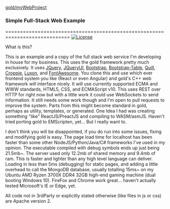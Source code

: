 [gold/myWebProject](https://github.com/CoryNull/gold/examples/myWebProject)
### Simple Full-Stack Web Example
============================================================================
[![License](https://img.shields.io/badge/license-Apache%202-blue)](https://github.com/CoryNull/gold/LICENSE)

What is this?

This is an example and a copy of the full stack web service I'm developing in house for my business. This uses the gold framework pretty much exclusively. It uses [JQuery](https://jquery.com/), [JQueryUI](https://jqueryui.com/), [Bootstrap](https://getbootstrap.com/), [Bootstrap-Table](https://bootstrap-table.com/), [Quill](https://quilljs.com/), [Croppie](https://foliotek.github.io/Croppie/), [Luxon](https://moment.github.io/luxon/), and [FontAwesome](https://fontawesome.com/). You clone this and use which ever frontend system you like (React or even Angular) and gold's C++ web framework will interface nicely. It will use currently supported ECMA and WWW standards, HTML5, CSS, and ECMAScript v10. This uses REST over HTTP for right now but with a little work it could use WebSockets to send information. It still needs some work though and I'm open to pull requests to improve the system. Parts from this might become standard in gold, perhaps as utility, templates, or generated. One Idea I had was creating something "like" ReactJS/PreactJS and compiling to WASM/asmJS. Haven't tried porting gold to EMScripten, yet... But I really want to.

I don't think you will be disappointed, if you do run into some issues, fixing and modifying gold is easy. The page load time for localhost has been faster than some other NodeJS/Python/Java/C# frameworks I've used in my opinion. The executable compiled with debug symbols ends up just being 21.5mb~. The server used only 12.2mb of shared memory and 9.4mb of ram. This is faster and lighter than any high level language can deliver. Loading in less than 5ms (debugging) for static pages, and adding a little overhead to call the MongoDB database, usually totalling 15ms~ on my Ubuntu AMD Ryzen 3700X DDR4 32GB high-end gaming machine (dual booting Windows 10). FireFox and Chrome work great... haven't actually tested Microsoft's IE or Edge, yet.

All code not in 3rdParty or explicitly stated otherwise (like files in js or css) are Apache version 2.